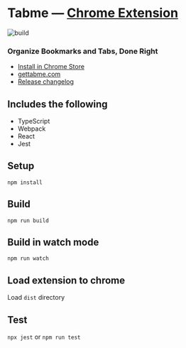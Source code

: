 # Tabme — [Chrome Extension](https://chromewebstore.google.com/detail/tabme/jnhiookaaldadiimlgncedhkpmhlmmip)
![build](https://github.com/chibat/chrome-extension-typescript-starter/workflows/build/badge.svg)

### Organize Bookmarks and Tabs, Done Right
- [Install in Chrome Store](https://chromewebstore.google.com/detail/tabme/jnhiookaaldadiimlgncedhkpmhlmmip)
- [gettabme.com](https://gettabme.com)
- [Release changelog](https://gettabme.com)


## Includes the following

* TypeScript
* Webpack
* React
* Jest

## Setup

```
npm install
```


## Build

```
npm run build
```

## Build in watch mode

```
npm run watch
```

## Load extension to chrome

Load `dist` directory

## Test
`npx jest` or `npm run test`
